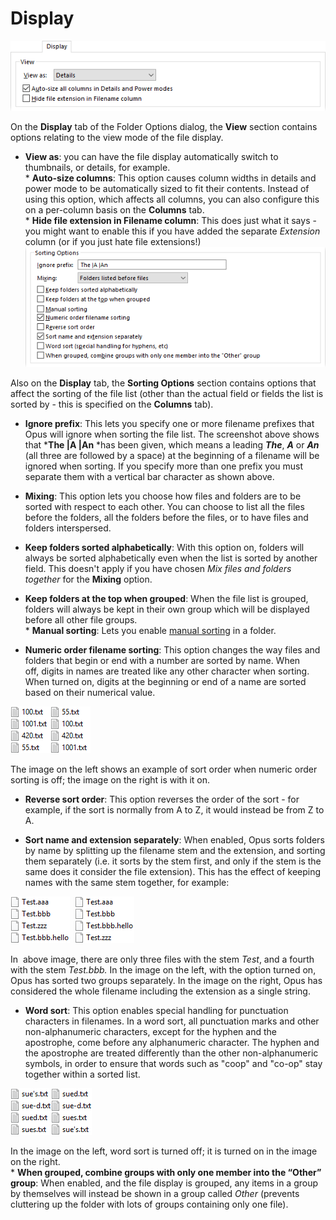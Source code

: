 # Display

![](/Manual/images/media/folder_options_-_tabs_-_display_1.png)

On the **Display** tab of the Folder Options dialog, the **View** section contains options relating to the view mode of the file display.

- **View as**: you can have the file display automatically switch to thumbnails, or details, for example.  
  \* **Auto-size columns**: This option causes column widths in details and power mode to be automatically sized to fit their contents. Instead of using this option, which affects all columns, you can also configure this on a per-column basis on the **Columns** tab.   
  \* **Hide file extension in Filename column**: This does just what it says - you might want to enable this if you have added the separate *Extension* column (or if you just hate file extensions!)  
  ![](/Manual/images/media/sorting_options_xnewx.png)

Also on the **Display** tab, the **Sorting Options** section contains options that affect the sorting of the file list (other than the actual field or fields the list is sorted by - this is specified on the **Columns** tab).

- **Ignore prefix**: This lets you specify one or more filename prefixes that Opus will ignore when sorting the file list. The screenshot above shows that ***The \|A \|An** *has been given, which means a leading ***The***, ***A*** or ***An*** (all three are followed by a space) at the beginning of a filename will be ignored when sorting. If you specify more than one prefix you must separate them with a vertical bar character as shown above.

- **Mixing**: This option lets you choose how files and folders are to be sorted with respect to each other. You can choose to list all the files before the folders, all the folders before the files, or to have files and folders interspersed.

- **Keep folders sorted alphabetically**: With this option on, folders will always be sorted alphabetically even when the list is sorted by another field. This doesn't apply if you have chosen *Mix files and folders together* for the **Mixing** option.

- **Keep folders at the top when grouped**: When the file list is grouped, folders will always be kept in their own group which will be displayed before all other file groups.  
  \* **Manual sorting**: Lets you enable [manual sorting](../../sorting_and_grouping/manual_sorting.md) in a folder.

- **Numeric order filename sorting**: This option changes the way files and folders that begin or end with a number are sorted by name. When off, digits in names are treated like any other character when sorting. When turned on, digits at the beginning or end of a name are sorted based on their numerical value. 

![](/Manual/images/media/numeric_sorting_off.png)![](/Manual/images/media/numeric_sorting_on.png)

The image on the left shows an example of sort order when numeric order sorting is off; the image on the right is with it on.

- **Reverse sort order**: This option reverses the order of the sort - for example, if the sort is normally from A to Z, it would instead be from Z to A.

- **Sort name and extension separately**: When enabled, Opus sorts folders by name by splitting up the filename stem and the extension, and sorting them separately (i.e. it sorts by the stem first, and only if the stem is the same does it consider the file extension). This has the effect of keeping names with the same stem together, for example:

![](/Manual/images/media/sortnameext-1.png)  ![](/Manual/images/media/sortnameext-2.png)

In  above image, there are only three files with the stem *Test*, and a fourth with the stem *Test.bbb.* In the image on the left, with the option turned on, Opus has sorted two groups separately. In the image on the right, Opus has considered the whole filename including the extension as a single string.

- **Word sort**: This option enables special handling for punctuation characters in filenames. In a word sort, all punctuation marks and other non-alphanumeric characters, except for the hyphen and the apostrophe, come before any alphanumeric character. The hyphen and the apostrophe are treated differently than the other non-alphanumeric symbols, in order to ensure that words such as "coop" and "co-op" stay together within a sorted list.

![](/Manual/images/media/word_sort_off.png)![](/Manual/images/media/word_sort_on.png)

In the image on the left, word sort is turned off; it is turned on in the image on the right.  
\* **When grouped, combine groups with only one member into the “Other” group**: When enabled, and the file display is grouped, any items in a group by themselves will instead be shown in a group called *Other* (prevents cluttering up the folder with lots of groups containing only one file).
